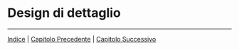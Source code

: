 # Design di dettaglio

---

[Indice](../index.md) | [Capitolo Precedente](./4-Design-architetturale.md) | [Capitolo Successivo](./6-Implementazione.md)